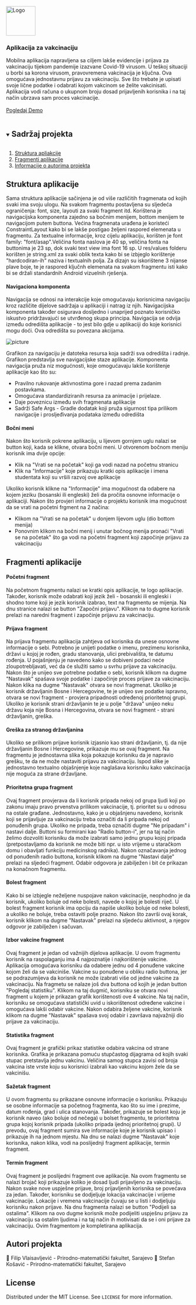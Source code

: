 

<br />
<p >
  <a href="https://github.com/github_username/repo_name">
    <img src="https://i.imgur.com/Mx9CcVW.png" alt="Logo" width="80" height="80">
  </a> <h3 >Aplikacija za vakcinaciju</h3>

  <p >
    Mobilna aplikacija napravljena sa ciljem lakše evidencije i prijava za vakcinaciju tijekom pandemije izazvane Covid-19 virusom. U teškoj situaciji u borbi sa korona virusom, pravovremena vakcinacija je ključna. Ova omogućava jednostavnu prijavu za vakcinaciju. Sve što trebate je upisati svoje lične podatke i odabrati kojom vakcinom se želite vakcinisati. Aplikacija vodi računa o ukupnom broju dosad prijavljenih korisnika i na taj način ubrzava sam proces vakcinacije.
    <br />
    <br />
    <a href="#dodati_youtube_link">Pogledaj Demo</a>
  </p>
</p>



<!-- TABLE OF CONTENTS -->
<details open="open">
  <summary><h2 style="display: inline-block">Sadržaj projekta</h2></summary>
  <ol>
    <li><a href="#struktura-aplikacije">Struktura apliakcije</a></li>
    <li><a href="#fragmenti-aplikacije">Fragmenti aplikacije</a></li>
    <li><a href="#autori-projekta">Informacije o autorima projekta</a></li>
  </ol>
</details>


<!-- INFORMACIJE O PROJEKTU -->
## Struktura aplikacije
Sama struktura aplikacije sačinjena je od više različitih fragmenata od kojih svaki ima svoju ulogu. Na svakom fragmentu postavljena su sljedeća ograničenja: font, size, layouti za svaki fragment itd. Korištena je navigacijska komponenta zajedno sa bočnim menijem, bottom menijem te navigacijom putem buttona. Većina fragmenata urađena je koristeći ConstraintLayout kako bi se lakše postigao željeni raspored elemenata u fragmentu. Za textualne informacije, kroz cijelu aplikaciju, korišten je font family: "font/asap".Veličina fonta naslova je 40 sp, veličina fonta na buttonima je 23 sp, dok svaki text view ima font 16 sp. U res/values folderu korišten je string.xml za svaki oblik texta kako bi se izbjeglo korištenje "hardcodiran-ih" naziva i textualnih polja. Za dizajn su iskorištene 3 nijanse plave boje, te je raspored ključnh elemenata na svakom fragmentu isti kako bi se držali standardnih Android vizuelnih rješenja.

#### Navigaciona komponenta
Navigacija se odnosi na interakcije koje omogućavaju korisnicima navigaciju kroz različite dijelove sadržaja u aplikaciji i natrag iz njih. Navigacijska komponenta također osigurava dosljedno i unaprijed poznato korisničko iskustvo pridržavajući se utvrđenog skupa principa. Navigacija se odvija između odredišta aplikacije - to jest bilo gdje u aplikaciji do koje korisnici mogu doći. Ova odredišta su povezana akcijama.

![picture](https://i.imgur.com/frIX4vA.png)

Grafikon za navigaciju je datoteka resursa koja sadrži sva odredišta i radnje. Grafikon predstavlja sve navigacijske staze aplikacije. Komponenta navigacija pruža niz mogućnosti, koje omogućavaju lakše korištenje aplikacije kao što su:
- Pravilno rukovanje aktivnostima gore i nazad prema zadanim postavkama.
- Omogućava standardiziranih resursa za animacije i prijelaze.
- Daje poveznicu između svih fragmenata aplikacije
- Sadrži Safe Args - Gradle dodatak koji pruža sigurnost tipa prilikom navigacije i prosljeđivanja podataka između odredišta

#### Bočni meni

Nakon što korisnik pokrene aplikaciju, u lijevom gornjem uglu nalazi se button koji, kada se klikne, otvara bočni meni.  U otvorenom bočnom meniju korisnik ima dvije opcije:

- Klik na "Vrati se na početak" koji ga vodi nazad na početnu stranicu
- Klik na "Informacije" koje prikazuju kratki opis aplikacije i imena studentata koji su vršili razvoj ove aplikacije 

Ukoliko korisnik klikne na "Informacije" ima mogućnost da odabere na kojem jeziku (bosanski ili engleski) želi da pročita osnovne informacije o aplikaciji.  Nakon što provjeri informacije o projektu korisnik ima mogućnost da se vrati na početni frgment na 2 načina:
- Klikom na "Vrati se na početak" u donjem lijevom uglu (dio bottom menija)
- Ponovnim klikom na bočni menij i unutar bočnog menija pronaći "Vrati se na početak" što ga vodi na početni fragment koji započinje prijavu za vakcinaciju

<!-- INFORMACIJE O PROJEKTU -->
## Fragmenti aplikacije
#### Početni fragment 
Na početnom fragmentu nalazi se kratki opis aplikacije, te logo aplikacije. Također, korisnik može odabrati koji jezik želi - bosanski ili engleski i shodno tome koji je jezik korisnik izabrao, text na fragmentu se mijenja.  Na dnu stranice nalazi se button "Započni prijavu". Klikom na to dugme korisnik prelazi na naredni fragment i započinje prijavu za vakcinaciju.

#### Prijava fragment
Na prijava fragmentu aplikacija zahtjeva od korisnika da unese osnovne informacije o sebi. Potrebno je unijeti podatke o imenu, prezimenu korisnika, državi u kojoj je rođen, gradu stanovanja, ulici prebivališta, te datumu rođenja. U pojašnjenju je navedeno kako se dobiveni podaci neće zloupotrebljavati, već da će služiti samo u svrhu prijave za vakcinaciju. Nakon što je unijeo sve potrebne podatke o sebi, korisnik klikom na dugme "Nastavak" spašava svoje podatke i započinje proces prijave za vakcinaciju. Nakon klika na dugme "Nastavak" otvara se novi fragmenat. Ukoliko je korisnik državljanin Bosne i Hercegovine, te je unijeo sve podatke ispravno, otvara se novi fragment - provjera pripadnosti određenoj prioritetnoj grupi. Ukoliko je korisnik strani državljanin te je u polje "država" unijeo neku državu koja nije Bosna i Hercegovina, otvara se novi fragment - strani državljanin, greška.

#### Greška za stranog državljanina
Ukoliko se prilikom prijave korisnik izjasnio kao strani državljanin, tj. da nije državljanin Bosne i Hercegovine, prikazuje mu se ovaj fragment. Na fragmentu je jednostavna slika koja pokazuje korisniku da je napravio grešku, te da ne može nastaviti prijavu za vakcinaciju. Ispod slike je jednostavno textualno objašnjenje koje naglašava korisniku kako vakcinacija nije moguća za strane državljane.

#### Prioritetna grupa fragment

Ovaj fragment provjerava da li korisnik pripada nekoj od grupa ljudi koji po zakonu imaju pravo prvenstva prilikom vakcinacije, tj. prioritet su u odnosu na ostale građane. Jednostavno, kako je u objašnjenu navedeno, korisnik koji se prijavljuje za vakcinaciju treba označiti da li pripada nekoj od ponuđenih grupa. Ukoliko ne pripada, treba označiti dugme "Ne pripadam" i nastavi dalje. Buttoni su formirani kao "Radio button-i", jer na taj način želimo dozvoliti korisniku da može izabrati samo jednu grupu kojoj pripada (pretpostavljamo da korisnik ne može biti npr. u isto vrijeme u staračkom domu i obavljati funkciju medicinskog radnika). Nakon označavanja jednog od ponuđenih radio buttona, korisnik klikom na dugme "Nastavi dalje" prelazi na sljedeći fragment. Odabir odgovora je zabilježen i bit će prikazan na konačnom fragmentu.

#### Bolest fragment

Kako bi se izbjegle neželjene nuspojave nakon vakcinacije, neophodno je da korisnik, ukoliko boluje od neke bolesti, navede o kojoj je bolesti riječ. U bolest fragment korisnik ima opciju da napiše ukoliko boluje od neke bolesti, a ukoliko ne boluje, treba ostaviti polje prazno. Nakon što završi ovaj korak, korisnik klikom na dugme "Nastavak" prelazi na sljedeću aktivnost, a njegov odgovor je zabilježen i sačuvan.

#### Izbor vakcine fragment

Ovaj fragment je jedan od važnijih dijelova aplikacije. U ovom fragmentu korisnik na raspolaganju ima 4 najpoznatije i najkorištenije vakcine. Aplikacija omogućava korisniku da odabere jednu od 4 ponuđene vakcine kojom želi da se vakciniše. Vakcine su ponuđene u obliku radio buttona, jer se podrazumijeva da korisnik ne može izabrati više od jedne vakcine za vakcinaciju. Na fragmetu se nalaze još dva buttona od kojih je jedan button "Pogledaj statistiku". Klikom na taj dugmić, korisniku se otvara novi fragment u kojem je prikazan grafik korištenosti ove 4 vakcine. Na taj način, korisniku se omogućava statistički uvid u iskorištenost određene vakcine i omogućava lakši odabir vakcine. Nakon odabira željene vakcine, korisnik klikom na dugme "Nastavak" spašava svoj odabir i završava najvažniji dio prijave za vakcinaciju.

#### Statistika fragment

Ovaj fragment je grafički prikaz statistike odabira vakcina od strane korisnika. Grafika je prikazana pomuću stupčastog dijagrama od kojih svaki stupac pretstavlja jednu vakcinu. Veličina samog stupca zavisi od broja vakcina iste vrste koju su korisnici izabrali kao vakcinu kojom žele da se vakcinišu.

#### Sažetak fragment
U ovom fragmentu su prikazane osnovne informacije o korisniku. Prikazuju se osobne informacije sa početnog fragmenta, kao što su ime i prezime, datum rođenja, grad i ulica stanovanja. Također, prikazuje se bolest koju je korisnik naveo (ako boluje od nečega) u bolset fragmentu, te prioritetna grupa kojoj korisnik pripada (ukoliko pripada ijednoj prioritetnoj grupi). U prevodu, ovaj fragment sumira sve informacije koje je korisnik upisao i prikazuje ih na jednom mjestu. Na dnu se nalazi dugme "Nastavak" koje korisnika, nakon klika, vodi na poslijednji fragment aplikacije, termin fragment.

#### Termin fragment

Ovaj fragment je poslijedni fragment ove aplikacije. Na ovom fragmentu se nalazi brojač koji prikazuje koliko je dosad ljudi prijavljeno za vakcinaciju. Nakon svake nove uspješne prijave, broj prijavljenih korisnika se povećava za jedan. Također, korisniku se dodjeljuje lokacija vakcinacije i vrijeme vakcinacije. Lokacije i vremena vakcinacije čuvaju se u listi i dodjeljuju korisniku nakon prijave. Na dnu fragmenta nalazi se button "Podijeli sa ostalima". Klikom na ovo dugme korisnik može podijeliti uspješnu prijavu za vakcinaciju sa ostalim ljudima i na taj način ih motivisati da se i oni prijave za vakcinaciju. Ovim fragmentom je kompletirana aplikacija.

## Autori projekta

:man: Filip Vlaisavljević  - Prirodno-matematički fakultet, Sarajevo 
:man: Stefan Košavić - Prirodno-matematički fakultet, Sarajevo




<!-- LICENSA -->
## License

Distributed under the MIT License. See `LICENSE` for more information.



